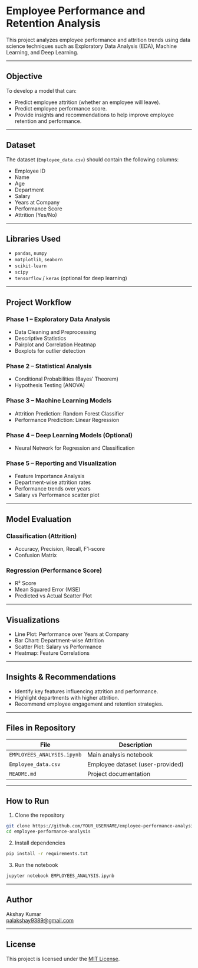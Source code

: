 
# Employee Performance and Retention Analysis

This project analyzes employee performance and attrition trends using data science techniques such as Exploratory Data Analysis (EDA), Machine Learning, and Deep Learning.

---

## Objective

To develop a model that can:
- Predict employee attrition (whether an employee will leave).
- Predict employee performance score.
- Provide insights and recommendations to help improve employee retention and performance.

---

## Dataset

The dataset (`Employee_data.csv`) should contain the following columns:
- Employee ID
- Name
- Age
- Department
- Salary
- Years at Company
- Performance Score
- Attrition (Yes/No)

---

## Libraries Used

- `pandas`, `numpy`
- `matplotlib`, `seaborn`
- `scikit-learn`
- `scipy`
- `tensorflow` / `keras` (optional for deep learning)

---

## Project Workflow

### Phase 1 – Exploratory Data Analysis
- Data Cleaning and Preprocessing
- Descriptive Statistics
- Pairplot and Correlation Heatmap
- Boxplots for outlier detection

### Phase 2 – Statistical Analysis
- Conditional Probabilities (Bayes’ Theorem)
- Hypothesis Testing (ANOVA)

### Phase 3 – Machine Learning Models
- Attrition Prediction: Random Forest Classifier
- Performance Prediction: Linear Regression

### Phase 4 – Deep Learning Models (Optional)
- Neural Network for Regression and Classification

### Phase 5 – Reporting and Visualization
- Feature Importance Analysis
- Department-wise attrition rates
- Performance trends over years
- Salary vs Performance scatter plot

---

##  Model Evaluation

### Classification (Attrition)
- Accuracy, Precision, Recall, F1-score
- Confusion Matrix

### Regression (Performance Score)
- R² Score
- Mean Squared Error (MSE)
- Predicted vs Actual Scatter Plot

---

## Visualizations

- Line Plot: Performance over Years at Company
- Bar Chart: Department-wise Attrition
- Scatter Plot: Salary vs Performance
- Heatmap: Feature Correlations

---

## Insights & Recommendations

- Identify key features influencing attrition and performance.
- Highlight departments with higher attrition.
- Recommend employee engagement and retention strategies.

---

## Files in Repository

| File                             | Description |
|----------------------------------|-------------|
| `EMPLOYEES_ANALYSIS.ipynb`       | Main analysis notebook |
| `Employee_data.csv`              | Employee dataset (user-provided) |
| `README.md`                      | Project documentation |

---

## How to Run

1. Clone the repository
```bash
git clone https://github.com/YOUR_USERNAME/employee-performance-analysis.git
cd employee-performance-analysis
```

2. Install dependencies
```bash
pip install -r requirements.txt
```

3. Run the notebook
```bash
jupyter notebook EMPLOYEES_ANALYSIS.ipynb
```

---

## Author

Akshay Kumar  
palakshay9389@gmail.com

---

## License

This project is licensed under the [MIT License](LICENSE).
